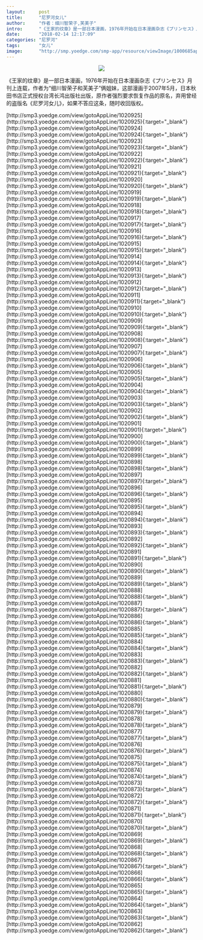 ```yaml
---
layout:     post
title:      "尼罗河女儿"
author:     "作者：细川智荣子,芙美子"
intro:      "《王家的纹章》是一部日本漫画，1976年开始在日本漫画杂志《プリンセス》月刊上连载，作者为“细川智荣子和芙美子”俩姐妹，这部漫画于2007年5月，日本秋田书店正式授权台湾长鸿出版社出版，原作者强烈要求恢复作品的原名，弃用曾经的盗版名《尼罗河女儿》，如果不答应这条，随时收回版权。"
date:       "2018-02-14 12:17:09"
categories: "尼罗河"
tags:       "女儿"
image:      "http://smp.yoedge.com/smp-app/resource/viewImage/1000685appline.png"
---
```

<div style="text-align: center">
<p><img src="http://smp.yoedge.com/smp-app/resource/viewImage/1000685appline.png"/></p>
</div>
<p class="post-meta">
<span>《王家的纹章》是一部日本漫画，1976年开始在日本漫画杂志《プリンセス》月刊上连载，作者为“细川智荣子和芙美子”俩姐妹，这部漫画于2007年5月，日本秋田书店正式授权台湾长鸿出版社出版，原作者强烈要求恢复作品的原名，弃用曾经的盗版名《尼罗河女儿》，如果不答应这条，随时收回版权。</span>
</p>
[http://smp3.yoedge.com/view/gotoAppLine/1020925](http://smp3.yoedge.com/view/gotoAppLine/1020925){:target="_blank"}
[http://smp3.yoedge.com/view/gotoAppLine/1020924](http://smp3.yoedge.com/view/gotoAppLine/1020924){:target="_blank"}
[http://smp3.yoedge.com/view/gotoAppLine/1020923](http://smp3.yoedge.com/view/gotoAppLine/1020923){:target="_blank"}
[http://smp3.yoedge.com/view/gotoAppLine/1020922](http://smp3.yoedge.com/view/gotoAppLine/1020922){:target="_blank"}
[http://smp3.yoedge.com/view/gotoAppLine/1020921](http://smp3.yoedge.com/view/gotoAppLine/1020921){:target="_blank"}
[http://smp3.yoedge.com/view/gotoAppLine/1020920](http://smp3.yoedge.com/view/gotoAppLine/1020920){:target="_blank"}
[http://smp3.yoedge.com/view/gotoAppLine/1020919](http://smp3.yoedge.com/view/gotoAppLine/1020919){:target="_blank"}
[http://smp3.yoedge.com/view/gotoAppLine/1020918](http://smp3.yoedge.com/view/gotoAppLine/1020918){:target="_blank"}
[http://smp3.yoedge.com/view/gotoAppLine/1020917](http://smp3.yoedge.com/view/gotoAppLine/1020917){:target="_blank"}
[http://smp3.yoedge.com/view/gotoAppLine/1020916](http://smp3.yoedge.com/view/gotoAppLine/1020916){:target="_blank"}
[http://smp3.yoedge.com/view/gotoAppLine/1020915](http://smp3.yoedge.com/view/gotoAppLine/1020915){:target="_blank"}
[http://smp3.yoedge.com/view/gotoAppLine/1020914](http://smp3.yoedge.com/view/gotoAppLine/1020914){:target="_blank"}
[http://smp3.yoedge.com/view/gotoAppLine/1020913](http://smp3.yoedge.com/view/gotoAppLine/1020913){:target="_blank"}
[http://smp3.yoedge.com/view/gotoAppLine/1020912](http://smp3.yoedge.com/view/gotoAppLine/1020912){:target="_blank"}
[http://smp3.yoedge.com/view/gotoAppLine/1020911](http://smp3.yoedge.com/view/gotoAppLine/1020911){:target="_blank"}
[http://smp3.yoedge.com/view/gotoAppLine/1020910](http://smp3.yoedge.com/view/gotoAppLine/1020910){:target="_blank"}
[http://smp3.yoedge.com/view/gotoAppLine/1020909](http://smp3.yoedge.com/view/gotoAppLine/1020909){:target="_blank"}
[http://smp3.yoedge.com/view/gotoAppLine/1020908](http://smp3.yoedge.com/view/gotoAppLine/1020908){:target="_blank"}
[http://smp3.yoedge.com/view/gotoAppLine/1020907](http://smp3.yoedge.com/view/gotoAppLine/1020907){:target="_blank"}
[http://smp3.yoedge.com/view/gotoAppLine/1020906](http://smp3.yoedge.com/view/gotoAppLine/1020906){:target="_blank"}
[http://smp3.yoedge.com/view/gotoAppLine/1020905](http://smp3.yoedge.com/view/gotoAppLine/1020905){:target="_blank"}
[http://smp3.yoedge.com/view/gotoAppLine/1020904](http://smp3.yoedge.com/view/gotoAppLine/1020904){:target="_blank"}
[http://smp3.yoedge.com/view/gotoAppLine/1020903](http://smp3.yoedge.com/view/gotoAppLine/1020903){:target="_blank"}
[http://smp3.yoedge.com/view/gotoAppLine/1020902](http://smp3.yoedge.com/view/gotoAppLine/1020902){:target="_blank"}
[http://smp3.yoedge.com/view/gotoAppLine/1020901](http://smp3.yoedge.com/view/gotoAppLine/1020901){:target="_blank"}
[http://smp3.yoedge.com/view/gotoAppLine/1020900](http://smp3.yoedge.com/view/gotoAppLine/1020900){:target="_blank"}
[http://smp3.yoedge.com/view/gotoAppLine/1020899](http://smp3.yoedge.com/view/gotoAppLine/1020899){:target="_blank"}
[http://smp3.yoedge.com/view/gotoAppLine/1020898](http://smp3.yoedge.com/view/gotoAppLine/1020898){:target="_blank"}
[http://smp3.yoedge.com/view/gotoAppLine/1020897](http://smp3.yoedge.com/view/gotoAppLine/1020897){:target="_blank"}
[http://smp3.yoedge.com/view/gotoAppLine/1020896](http://smp3.yoedge.com/view/gotoAppLine/1020896){:target="_blank"}
[http://smp3.yoedge.com/view/gotoAppLine/1020895](http://smp3.yoedge.com/view/gotoAppLine/1020895){:target="_blank"}
[http://smp3.yoedge.com/view/gotoAppLine/1020894](http://smp3.yoedge.com/view/gotoAppLine/1020894){:target="_blank"}
[http://smp3.yoedge.com/view/gotoAppLine/1020893](http://smp3.yoedge.com/view/gotoAppLine/1020893){:target="_blank"}
[http://smp3.yoedge.com/view/gotoAppLine/1020892](http://smp3.yoedge.com/view/gotoAppLine/1020892){:target="_blank"}
[http://smp3.yoedge.com/view/gotoAppLine/1020891](http://smp3.yoedge.com/view/gotoAppLine/1020891){:target="_blank"}
[http://smp3.yoedge.com/view/gotoAppLine/1020890](http://smp3.yoedge.com/view/gotoAppLine/1020890){:target="_blank"}
[http://smp3.yoedge.com/view/gotoAppLine/1020889](http://smp3.yoedge.com/view/gotoAppLine/1020889){:target="_blank"}
[http://smp3.yoedge.com/view/gotoAppLine/1020888](http://smp3.yoedge.com/view/gotoAppLine/1020888){:target="_blank"}
[http://smp3.yoedge.com/view/gotoAppLine/1020887](http://smp3.yoedge.com/view/gotoAppLine/1020887){:target="_blank"}
[http://smp3.yoedge.com/view/gotoAppLine/1020886](http://smp3.yoedge.com/view/gotoAppLine/1020886){:target="_blank"}
[http://smp3.yoedge.com/view/gotoAppLine/1020885](http://smp3.yoedge.com/view/gotoAppLine/1020885){:target="_blank"}
[http://smp3.yoedge.com/view/gotoAppLine/1020884](http://smp3.yoedge.com/view/gotoAppLine/1020884){:target="_blank"}
[http://smp3.yoedge.com/view/gotoAppLine/1020883](http://smp3.yoedge.com/view/gotoAppLine/1020883){:target="_blank"}
[http://smp3.yoedge.com/view/gotoAppLine/1020882](http://smp3.yoedge.com/view/gotoAppLine/1020882){:target="_blank"}
[http://smp3.yoedge.com/view/gotoAppLine/1020881](http://smp3.yoedge.com/view/gotoAppLine/1020881){:target="_blank"}
[http://smp3.yoedge.com/view/gotoAppLine/1020880](http://smp3.yoedge.com/view/gotoAppLine/1020880){:target="_blank"}
[http://smp3.yoedge.com/view/gotoAppLine/1020879](http://smp3.yoedge.com/view/gotoAppLine/1020879){:target="_blank"}
[http://smp3.yoedge.com/view/gotoAppLine/1020878](http://smp3.yoedge.com/view/gotoAppLine/1020878){:target="_blank"}
[http://smp3.yoedge.com/view/gotoAppLine/1020877](http://smp3.yoedge.com/view/gotoAppLine/1020877){:target="_blank"}
[http://smp3.yoedge.com/view/gotoAppLine/1020876](http://smp3.yoedge.com/view/gotoAppLine/1020876){:target="_blank"}
[http://smp3.yoedge.com/view/gotoAppLine/1020875](http://smp3.yoedge.com/view/gotoAppLine/1020875){:target="_blank"}
[http://smp3.yoedge.com/view/gotoAppLine/1020874](http://smp3.yoedge.com/view/gotoAppLine/1020874){:target="_blank"}
[http://smp3.yoedge.com/view/gotoAppLine/1020873](http://smp3.yoedge.com/view/gotoAppLine/1020873){:target="_blank"}
[http://smp3.yoedge.com/view/gotoAppLine/1020872](http://smp3.yoedge.com/view/gotoAppLine/1020872){:target="_blank"}
[http://smp3.yoedge.com/view/gotoAppLine/1020871](http://smp3.yoedge.com/view/gotoAppLine/1020871){:target="_blank"}
[http://smp3.yoedge.com/view/gotoAppLine/1020870](http://smp3.yoedge.com/view/gotoAppLine/1020870){:target="_blank"}
[http://smp3.yoedge.com/view/gotoAppLine/1020869](http://smp3.yoedge.com/view/gotoAppLine/1020869){:target="_blank"}
[http://smp3.yoedge.com/view/gotoAppLine/1020868](http://smp3.yoedge.com/view/gotoAppLine/1020868){:target="_blank"}
[http://smp3.yoedge.com/view/gotoAppLine/1020867](http://smp3.yoedge.com/view/gotoAppLine/1020867){:target="_blank"}
[http://smp3.yoedge.com/view/gotoAppLine/1020866](http://smp3.yoedge.com/view/gotoAppLine/1020866){:target="_blank"}
[http://smp3.yoedge.com/view/gotoAppLine/1020865](http://smp3.yoedge.com/view/gotoAppLine/1020865){:target="_blank"}
[http://smp3.yoedge.com/view/gotoAppLine/1020864](http://smp3.yoedge.com/view/gotoAppLine/1020864){:target="_blank"}
[http://smp3.yoedge.com/view/gotoAppLine/1020863](http://smp3.yoedge.com/view/gotoAppLine/1020863){:target="_blank"}
[http://smp3.yoedge.com/view/gotoAppLine/1020862](http://smp3.yoedge.com/view/gotoAppLine/1020862){:target="_blank"}


